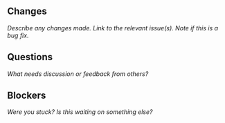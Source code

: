 ## Changes
*Describe any changes made. Link to the relevant issue(s). Note if this is a bug fix.*

## Questions
*What needs discussion or feedback from others?*

## Blockers
*Were you stuck? Is this waiting on something else?*
